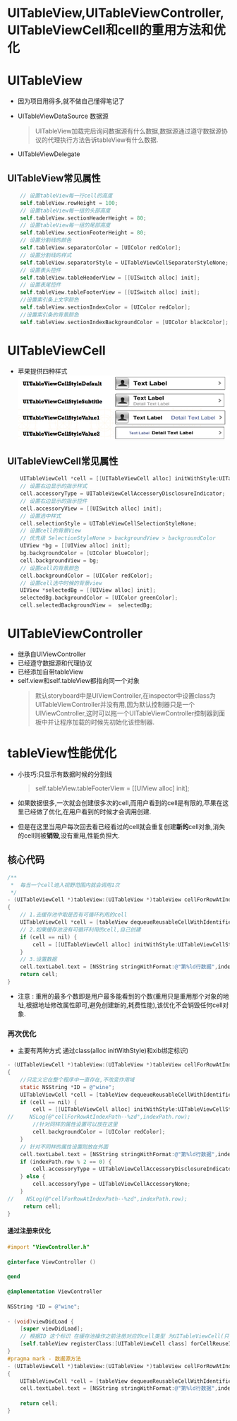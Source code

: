 # UITableView,UITableViewController,UITableViewCell和cell的重用方法和优化

# UITableView

* 因为项目用得多,就不做自己懂得笔记了
* UITableViewDataSource 数据源

  > UITableView加载完后询问数据源有什么数据,数据源通过遵守数据源协议的代理执行方法告诉tableView有什么数据.

* UITableViewDelegate

## UITableView常见属性

```objectivec
    // 设置tableView每一行cell的高度
    self.tableView.rowHeight = 100;
    // 设置tableView每一组的头部高度
    self.tableView.sectionHeaderHeight = 80;
    // 设置tableView每一组的尾部高度
    self.tableView.sectionFooterHeight = 80;
    // 设置分割线的颜色
    self.tableView.separatorColor = [UIColor redColor];
    // 设置分割线的样式
    self.tableView.separatorStyle = UITableViewCellSeparatorStyleNone;
    // 设置表头控件
    self.tableView.tableHeaderView = [[UISwitch alloc] init];
    // 设置表尾控件
    self.tableView.tableFooterView = [[UISwitch alloc] init];    
    //设置索引条上文字颜色
    self.tableView.sectionIndexColor = [UIColor redColor];
    //设置索引条的背景颜色
    self.tableView.sectionIndexBackgroundColor = [UIColor blackColor];
```

# UITableViewCell

* 苹果提供四种样式
  ![](/0107/images/WX20170728-191339.png)

## UITableViewCell常见属性

```objectivec
    UITableViewCell *cell = [[UITableViewCell alloc] initWithStyle:UITableViewCellStyleSubtitle reuseIdentifier:nil];
    // 设置右边显示的指示样式
    cell.accessoryType = UITableViewCellAccessoryDisclosureIndicator;
    // 设置右边显示的指示控件
    cell.accessoryView = [[UISwitch alloc] init];
    // 设置选中样式
    cell.selectionStyle = UITableViewCellSelectionStyleNone;
    // 设置cell的背景View
    // 优先级 SelectionStyleNone > backgroundView > backgroundColor
    UIView *bg = [[UIView alloc] init];
    bg.backgroundColor = [UIColor blueColor];
    cell.backgroundView = bg;
    // 设置cell的背景颜色
    cell.backgroundColor = [UIColor redColor];
    // 设置cell选中时候的背景view
    UIView *selectedBg = [[UIView alloc] init];
    selectedBg.backgroundColor = [UIColor greenColor];
    cell.selectedBackgroundView =  selectedBg;
```

# UITableViewController

* 继承自UIViewController
* 已经遵守数据源和代理协议
* 已经添加自带tableView
* self.view和self.tableView都指向同一个对象
  > 默认storyboard中是UIViewController,在inspector中设置class为UITableViewController并没有用,因为默认控制器只是一个UIViewController,这时可以拖一个UITableViewController控制器到面板中并让程序加载的时候先初始化该控制器.

# tableView性能优化

* 小技巧:只显示有数据时候的分割线

  > self.tableView.tableFooterView = \[\[UIView alloc\] init\];

* 如果数据很多,一次就会创建很多次的cell,而用户看到的cell是有限的,苹果在这里已经做了优化,在用户看到的时候才会调用创建.

* 但是在这里当用户每次回去看已经看过的cell就会重复创建**新的**cell对象,消失的cell则被**销毁**,没有重用,性能负担大.

## 核心代码

```objectivec
/**
 *  每当一个cell进入视野范围内就会调用1次
 */
- (UITableViewCell *)tableView:(UITableView *)tableView cellForRowAtIndexPath:(NSIndexPath *)indexPath
{
    // 1.去缓存池中取是否有可循环利用的cell
    UITableViewCell *cell = [tableView dequeueReusableCellWithIdentifier:@"A"];
    // 2.如果缓存池没有可循环利用的cell,自己创建
    if (cell == nil) {
        cell = [[UITableViewCell alloc] initWithStyle:UITableViewCellStyleDefault reuseIdentifier:@"A"];
    }
    // 3.设置数据
    cell.textLabel.text = [NSString stringWithFormat:@"第%ld行数据",indexPath.row];
    return cell;
}
```

* 注意 : 重用的最多个数即是用户最多能看到的个数\(重用只是重用那个对象的地址,根据地址修改属性即可,避免创建新的,耗费性能\),该优化不会销毁任何cell对象.

### 再次优化
* 主要有两种方式 通过class(alloc initWithStyle)和xib绑定标识) 

```objectivec
- (UITableViewCell *)tableView:(UITableView *)tableView cellForRowAtIndexPath:(NSIndexPath *)indexPath
{
    //只定义它在整个程序中一直存在,不改变作用域
    static NSString *ID = @"wine";
    UITableViewCell *cell = [tableView dequeueReusableCellWithIdentifier:ID];
    if (cell == nil) {
        cell = [[UITableViewCell alloc] initWithStyle:UITableViewCellStyleDefault reuseIdentifier:ID];
//     NSLog(@"cellForRowAtIndexPath--%zd",indexPath.row);
        //针对同样的属性设置可以放在这里
        cell.backgroundColor = [UIColor redColor];
    }
    // 针对不同样的属性设置则放在外面
    cell.textLabel.text = [NSString stringWithFormat:@"第%ld行数据",indexPath.row];
    if (indexPath.row % 2 == 0) {
        cell.accessoryType = UITableViewCellAccessoryDisclosureIndicator;
    } else {
        cell.accessoryType = UITableViewCellAccessoryNone;
    }
//    NSLog(@"cellForRowAtIndexPath--%zd",indexPath.row);
     return cell;
}
```

#### 通过注册来优化



```objectivec
#import "ViewController.h"

@interface ViewController ()

@end

@implementation ViewController

NSString *ID = @"wine";

- (void)viewDidLoad {
    [super viewDidLoad];
    // 根据ID 这个标识 在缓存池操作之前注册对应的cell类型 为UITableViewCell(只需注册一次即可)
    [self.tableView registerClass:[UITableViewCell class] forCellReuseIdentifier:ID];
}
#pragma mark - 数据源方法
- (UITableViewCell *)tableView:(UITableView *)tableView cellForRowAtIndexPath:(NSIndexPath *)indexPath
{
    UITableViewCell *cell = [tableView dequeueReusableCellWithIdentifier:ID];
    cell.textLabel.text = [NSString stringWithFormat:@"第%ld行数据",indexPath.row];

    return cell;
}
```



